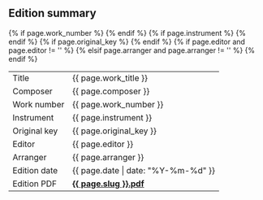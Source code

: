## Edition summary
<table>
  <tbody>
    <tr>
      <td>Title </td><td itemprop="title">{{ page.work_title }}</td>
    </tr>
    <tr>
      <td>Composer </td><td itemprop="composer">{{ page.composer }}</td>
    </tr>
    {% if page.work_number %}
      <tr>
        <td>Work number </td><td itemprop="work-number">{{ page.work_number }}</td>
      </tr>
    {% endif %}
    {% if page.instrument %}
      <tr>
        <td>Instrument </td><td itemprop="instrument">{{ page.instrument }}</td>
      </tr>
    {% endif %}
    {% if page.original_key %}
      <tr>
        <td>Original key </td><td itemprop="original-key">{{ page.original_key }}</td>
      </tr>
    {% endif %}
    {% if page.editor and page.editor != '' %}
      <tr>
        <td>Editor </td><td itemprop="editor">{{ page.editor }}</td>
      </tr>
    {% elsif page.arranger and page.arranger != '' %}
      <tr>
        <td>Arranger </td><td itemprop="arranger">{{ page.arranger }}</td>
      </tr>
    {% endif %}
    <tr>
      <td>Edition date </td><td itemprop="edition-date">{{ page.date | date: "%Y-%m-%d" }}</td>
    </tr>
    <tr>
      <td>Edition PDF </td><td itemprop="edition-pdf"><a href="{{ pdf_path | absolute_url }}"
        data-goatcounter-click="{{pdf_path}}"
        data-goatcounter-title="{{page.name}}.pdf"
        data-goatcounter-referrer="edition-summary"><strong>{{ page.slug }}.pdf</strong></a></td>
    </tr>
  </tbody>
</table>

